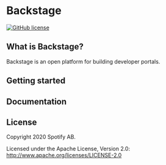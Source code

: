 # Backstage

[![GitHub license](https://img.shields.io/github/license/spotify/backstage.svg)](./LICENSE)

## What is Backstage?

Backstage is an open platform for building developer portals.

## Getting started

## Documentation

## License

Copyright 2020 Spotify AB.

Licensed under the Apache License, Version 2.0: http://www.apache.org/licenses/LICENSE-2.0

